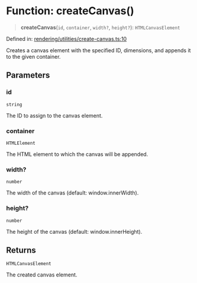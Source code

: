 # Function: createCanvas()

> **createCanvas**(`id`, `container`, `width?`, `height?`): `HTMLCanvasElement`

Defined in: [rendering/utilities/create-canvas.ts:10](https://github.com/Forge-Game-Engine/Forge/blob/04af294b0d108e7e60d1ae9f40eaa3ca76ca176a/src/rendering/utilities/create-canvas.ts#L10)

Creates a canvas element with the specified ID, dimensions, and appends it to the given container.

## Parameters

### id

`string`

The ID to assign to the canvas element.

### container

`HTMLElement`

The HTML element to which the canvas will be appended.

### width?

`number`

The width of the canvas (default: window.innerWidth).

### height?

`number`

The height of the canvas (default: window.innerHeight).

## Returns

`HTMLCanvasElement`

The created canvas element.
